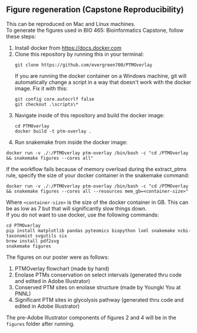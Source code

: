## Figure regeneration (Capstone Reproducibility)
This can be reproduced on Mac and Linux machines.\
To generate the figures used in BIO 465: Bioinformatics Capstone, follow these steps: 
1. Install docker from https://docs.docker.com
2. Clone this repository by running this in your terminal:
   ```
   git clone https://github.com/evergreen700/PTMOverlay
   ```
   If you are running the docker container on a Windows machine, git will automatically change a script in a way that doesn't work with the docker image. Fix it with this:
   ```
   git config core.autocrlf false
   git checkout .\scripts\*
   ```
3. Navigate inside of this repository and build the docker image:
   ```
   cd PTMOverlay
   docker build -t ptm-overlay .
   ```
4. Run snakemake from inside the docker image:  
  ```
  docker run -v ./:/PTMOverlay ptm-overlay /bin/bash -c "cd /PTMOverlay && snakemake figures --cores all"
  ```
If the workflow fails because of memory overload during the extract_ptms rule, specify the size of your docker container in the snakemake command:
  ```
  docker run -v ./:/PTMOverlay ptm-overlay /bin/bash -c "cd /PTMOverlay && snakemake figures --cores all --resources mem_gb=<container-size>"
  ```
Where `<container-size>` is the size of the docker container in GB. This can be as low as 7 but that will significantly slow things down.\
If you do not want to use docker, use the following commands:
   ```
   cd PTMOverlay
   pip install matplotlib pandas pyteomics biopython lxml snakemake ncbi-taxonomist svgutils six
   brew install pdf2svg
   snakemake figures
   ```

The figures on our poster were as follows:
1. PTMOverlay flowchart (made by hand)
2. Enolase PTMs conservation on select intervals (generated thru code and edited in Adobe Illustrator)
3. Conserved PTM sites on enolase structure (made by Youngki You at PNNL)
4. Significant PTM sites in glycolysis pathway (generated thru code and edited in Adobe Illustrator)

The pre-Adobe Illustrator components of figures 2 and 4 will be in the `figures` folder after running.
